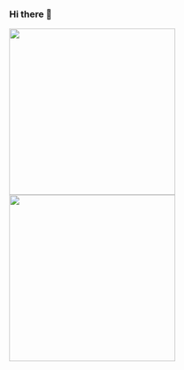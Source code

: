 ### Hi there 👋

<!-- [![Top Langs](https://github-readme-stats.vercel.app/api/top-langs/?username=I-3B&hide=java&layout=compact&theme=discord_old_blurple)](https://github.com/anuraghazra/github-readme-stats)
![Anurag's GitHub stats]() -->
<a href="https://github.com/anuraghazra/github-readme-stats">
  <img align="center" height=300 src="https://github-readme-stats.vercel.app/api?username=I-3B&show_icons=true&theme=discord_old_blurple" />
</a>

<a href="https://github.com/anuraghazra/convoychat">
  <img align="center" height=300 src="https://github-readme-stats.vercel.app/api/top-langs/?username=I-3B&hide=java&layout=compact&theme=discord_old_blurple" />
</a>
<!--
**I-3B/I-3B** is a ✨ _special_ ✨ repository because its `README.md` (this file) appears on your GitHub profile.

Here are some ideas to get you started:

- 🔭 I’m currently working on ...
- 🌱 I’m currently learning ...
- 👯 I’m looking to collaborate on ...
- 🤔 I’m looking for help with ...
- 💬 Ask me about ...
- 📫 How to reach me: ...
- 😄 Pronouns: ...
- ⚡ Fun fact: ...
-->
